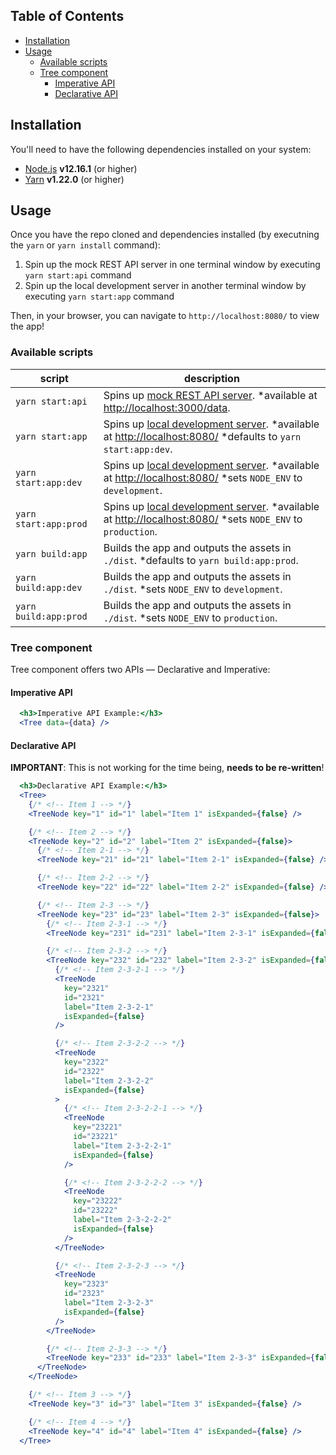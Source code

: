 ## Table of Contents

- [Installation](#installation)
- [Usage](#usage)
  - [Available scripts](#available-scripts)
  - [Tree component](#tree-component)
    - [Imperative API](#imperative-api)
    - [Declarative API](#declarative-api)

## Installation

You'll need to have the following dependencies installed on your system:

- [Node.js](https://nodejs.org/) **v12.16.1** (or higher)
- [Yarn](https://classic.yarnpkg.com/) **v1.22.0** (or higher)

## Usage

Once you have the repo cloned and dependencies installed (by executning the `yarn` or `yarn install` command): 

1. Spin up the mock REST API server in one terminal window by executing `yarn start:api` command
2. Spin up the local development server in another terminal window by executing `yarn start:app` command

Then, in your browser, you can navigate to `http://localhost:8080/` to view the app!

### Available scripts

| **script**                 | **description**                                                                          |
| -------------------------- | ---------------------------------------------------------------------------------------- |
| `yarn start:api`           | Spins up [mock REST API server](https://github.com/typicode/json-server). \*available at [http://localhost:3000/data](http://localhost:3000/data).
| `yarn start:app`           | Spins up [local development server](https://webpack.js.org/configuration/dev-server/). \*available at [http://localhost:8080/](http://localhost:8080/) \*defaults to `yarn start:app:dev`.
| `yarn start:app:dev`       | Spins up [local development server](https://webpack.js.org/configuration/dev-server/). \*available at [http://localhost:8080/](http://localhost:8080/) \*sets `NODE_ENV` to `development`.
| `yarn start:app:prod`      | Spins up [local development server](https://webpack.js.org/configuration/dev-server/). \*available at [http://localhost:8080/](http://localhost:8080/) \*sets `NODE_ENV` to `production`.
| `yarn build:app`           | Builds the app and outputs the assets in `./dist`. \*defaults to `yarn build:app:prod`.
| `yarn build:app:dev`       | Builds the app and outputs the assets in `./dist`. \*sets `NODE_ENV` to `development`.   |
| `yarn build:app:prod`      | Builds the app and outputs the assets in `./dist`. \*sets `NODE_ENV` to `production`.    |

### Tree component

Tree component offers two APIs — Declarative and Imperative:

#### Imperative API

```jsx
  <h3>Imperative API Example:</h3>
  <Tree data={data} />
```

#### Declarative API

**IMPORTANT**: This is not working for the time being, **needs to be re-written**!

```jsx
  <h3>Declarative API Example:</h3>
  <Tree>
    {/* <!-- Item 1 --> */}
    <TreeNode key="1" id="1" label="Item 1" isExpanded={false} />

    {/* <!-- Item 2 --> */}
    <TreeNode key="2" id="2" label="Item 2" isExpanded={false}>
      {/* <!-- Item 2-1 --> */}
      <TreeNode key="21" id="21" label="Item 2-1" isExpanded={false} />

      {/* <!-- Item 2-2 --> */}
      <TreeNode key="22" id="22" label="Item 2-2" isExpanded={false} />

      {/* <!-- Item 2-3 --> */}
      <TreeNode key="23" id="23" label="Item 2-3" isExpanded={false}>
        {/* <!-- Item 2-3-1 --> */}
        <TreeNode key="231" id="231" label="Item 2-3-1" isExpanded={false} />

        {/* <!-- Item 2-3-2 --> */}
        <TreeNode key="232" id="232" label="Item 2-3-2" isExpanded={false}>
          {/* <!-- Item 2-3-2-1 --> */}
          <TreeNode
            key="2321"
            id="2321"
            label="Item 2-3-2-1"
            isExpanded={false}
          />

          {/* <!-- Item 2-3-2-2 --> */}
          <TreeNode
            key="2322"
            id="2322"
            label="Item 2-3-2-2"
            isExpanded={false}
          >
            {/* <!-- Item 2-3-2-2-1 --> */}
            <TreeNode
              key="23221"
              id="23221"
              label="Item 2-3-2-2-1"
              isExpanded={false}
            />

            {/* <!-- Item 2-3-2-2-2 --> */}
            <TreeNode
              key="23222"
              id="23222"
              label="Item 2-3-2-2-2"
              isExpanded={false}
            />
          </TreeNode>

          {/* <!-- Item 2-3-2-3 --> */}
          <TreeNode
            key="2323"
            id="2323"
            label="Item 2-3-2-3"
            isExpanded={false}
          />
        </TreeNode>

        {/* <!-- Item 2-3-3 --> */}
        <TreeNode key="233" id="233" label="Item 2-3-3" isExpanded={false} />
      </TreeNode>
    </TreeNode>

    {/* <!-- Item 3 --> */}
    <TreeNode key="3" id="3" label="Item 3" isExpanded={false} />

    {/* <!-- Item 4 --> */}
    <TreeNode key="4" id="4" label="Item 4" isExpanded={false} />
  </Tree>
```
